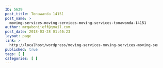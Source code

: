 ```yaml
---
ID: 5629
post_title: Tonawanda 14151
post_name: >
  moving-services-moving-services-moving-services-tonawanda-14151
author: mrgabonijeff@gmail.com
post_date: 2018-03-28 01:46:23
layout: page
link: >
  http://localhost/wordpress/moving-services-moving-services-moving-services-tonawanda-14151/
published: true
tags: [ ]
categories: [ ]
---
```

